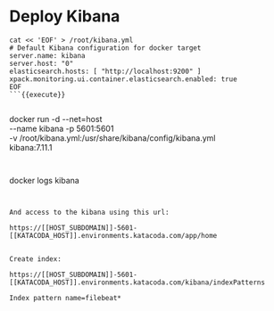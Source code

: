 # Deploy Kibana

```
cat << 'EOF' > /root/kibana.yml
# Default Kibana configuration for docker target
server.name: kibana
server.host: "0"
elasticsearch.hosts: [ "http://localhost:9200" ]
xpack.monitoring.ui.container.elasticsearch.enabled: true
EOF
```{{execute}}


```
docker run -d  --net=host \
--name kibana  -p 5601:5601 \
-v /root/kibana.yml:/usr/share/kibana/config/kibana.yml \
kibana:7.11.1
```{{execute}}


```
docker logs kibana
```{{execute}}


And access to the kibana using this url:

https://[[HOST_SUBDOMAIN]]-5601-[[KATACODA_HOST]].environments.katacoda.com/app/home


Create index:

https://[[HOST_SUBDOMAIN]]-5601-[[KATACODA_HOST]].environments.katacoda.com/kibana/indexPatterns

Index pattern name=filebeat*
